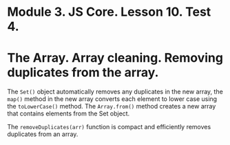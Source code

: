 # Module 3. JS Core. Lesson 10. Test 4.

# The Array. Array cleaning. Removing duplicates from the array.

The `Set()` object automatically removes any duplicates in the new array, the `map()` method in the new array converts each element to lower case using the `toLowerCase()` method. The `Array.from()` method creates a new array that contains elements from the Set object.

The `removeDuplicates(arr)` function is compact and efficiently removes duplicates from an array.
